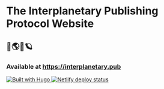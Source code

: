 <p align="center">

<h1>The Interplanetary Publishing Protocol Website</h1>

<h2>🍺🌎🔭🪐</h2>

<h3>Available at <a href="https://interplanetary.pub">https://interplanetary.pub</a></h3>

<a href="https://gohugo.io">
<img src="https://img.shields.io/badge/Built%20with-Hugo-f94089?style=for-the-badge&logo=hugo" alt="Built with Hugo" />
</a>
<a href="https://netlify.com">
<img src="https://img.shields.io/netlify/da5ca139-2eb3-40cf-bd81-8ac32353b3f0?label=Netlify%20deploy&style=for-the-badge&logo=netlify" alt="Netlify deploy status" />
</a>
</p>
